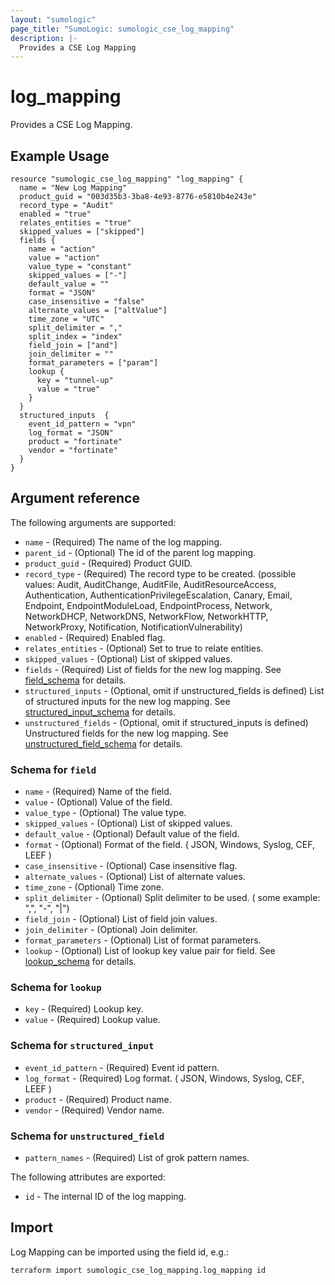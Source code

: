 ```yaml
---
layout: "sumologic"
page_title: "SumoLogic: sumologic_cse_log_mapping"
description: |-
  Provides a CSE Log Mapping
---
```


# log_mapping
Provides a CSE Log Mapping.

## Example Usage
```hcl
resource "sumologic_cse_log_mapping" "log_mapping" {
  name = "New Log Mapping"
  product_guid = "003d35b3-3ba8-4e93-8776-e5810b4e243e"
  record_type = "Audit"
  enabled = "true"
  relates_entities = "true"
  skipped_values = ["skipped"]
  fields {
    name = "action"
    value = "action"
    value_type = "constant"
    skipped_values = ["-"]
    default_value = ""
    format = "JSON"
    case_insensitive = "false"
    alternate_values = ["altValue"]
    time_zone = "UTC"
    split_delimiter = ","
    split_index = "index"
    field_join = ["and"]
    join_delimiter = ""
    format_parameters = ["param"]
    lookup {
      key = "tunnel-up"
      value = "true"
    }
  }
  structured_inputs  {
    event_id_pattern = "vpn"
    log_format = "JSON"
    product = "fortinate"
    vendor = "fortinate"
  }
}
```

## Argument reference

The following arguments are supported:

- `name` - (Required) The name of the log mapping.
- `parent_id` - (Optional) The id of the parent log mapping.
- `product_guid` - (Required) Product GUID.
- `record_type` - (Required) The record type to be created. (possible values: Audit, AuditChange, AuditFile, AuditResourceAccess, Authentication, AuthenticationPrivilegeEscalation, Canary, Email, Endpoint, EndpointModuleLoad, EndpointProcess, Network, NetworkDHCP, NetworkDNS, NetworkFlow, NetworkHTTP, NetworkProxy, Notification, NotificationVulnerability)
- `enabled` - (Required) Enabled flag.
- `relates_entities` - (Optional) Set to true to relate entities.
- `skipped_values` - (Optional) List of skipped values.
- `fields` - (Required) List of fields for the new log mapping. See [field_schema](#schema-for-field) for details.
- `structured_inputs` - (Optional, omit if unstructured_fields is defined) List of structured inputs for the new log mapping. See [structured_input_schema](#schema-for-structured_input) for details.
- `unstructured_fields` - (Optional, omit if structured_inputs is defined) Unstructured fields for the new log mapping. See [unstructured_field_schema](#schema-for-unstructured_field) for details.

### Schema for `field`
- `name` - (Required) Name of the field.
- `value` - (Optional) Value of the field.
- `value_type` - (Optional) The value type.
- `skipped_values` - (Optional) List of skipped values.
- `default_value` - (Optional) Default value of the field.
- `format` - (Optional) Format of the field. ( JSON, Windows, Syslog, CEF, LEEF )
- `case_insensitive` - (Optional) Case insensitive flag.
- `alternate_values` - (Optional) List of alternate values.
- `time_zone` - (Optional) Time zone.
- `split_delimiter` - (Optional) Split delimiter to be used. ( some example: ",", "-", "|")
- `field_join` - (Optional) List of field join values.
- `join_delimiter` - (Optional) Join delimiter.
- `format_parameters` - (Optional) List of format parameters.
- `lookup` - (Optional) List of lookup key value pair for field. See [lookup_schema](#schema-for-lookup) for details.

### Schema for `lookup`
- `key` - (Required) Lookup key.
- `value` - (Required) Lookup value.

### Schema for `structured_input`
- `event_id_pattern` - (Required) Event id pattern.
- `log_format` - (Required) Log format. ( JSON, Windows, Syslog, CEF, LEEF )
- `product` - (Required) Product name.
- `vendor` - (Required) Vendor name.

### Schema for `unstructured_field`
- `pattern_names` - (Required) List of grok pattern names.


The following attributes are exported:

- `id` - The internal ID of the log mapping.

## Import

Log Mapping can be imported using the field id, e.g.:
```hcl
terraform import sumologic_cse_log_mapping.log_mapping id
```

